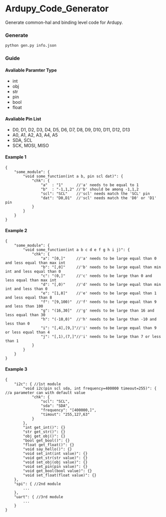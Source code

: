# Ardupy_Code_Generator
Generate common-hal and binding level code for Ardupy.

### Generate
```bash
python gen.py info.json
```

### Guide
#### Avaliable Paramter Type
- int
- obj
- str
- pin
- bool
- float

#### Avaliable Pin List
- D0, D1, D2, D3, D4, D5, D6, D7, D8, D9, D10, D11, D12, D13
- A0, A1, A2, A3, A4, A5
- SDA, SCL
- SCK, MOSI, MISO

#### Example 1
```code
{
    "some_module": {
        "void some_function(int a b, pin scl dat)": {
            "chk": {
                "a"  : "1"      //'a' needs to be equal to 1 
                "b"  : "-1,1,2" //'b' should be among -1,1,2
                "scl": "SCL"    //'scl' needs match the 'SCL' pin
                "dat": "D0,D1"  //'scl' needs match the 'D0' or 'D1' pin
            }
        }
    }
}
```

#### Example 2
```code
{
    "some_module": {
        "void some_function(int a b c d e f g h i j)": {
            "chk": {
                "a": "[0,]"     //'a' needs to be large equal than 0 and less equal than max int
                "b": "[,0]"     //'b' needs to be large equal than min int and less equal than 0 
                "c": "(0,]"     //'c' needs to be large than 0 and less equal than max int
                "d": "[,0)"     //'d' needs to be large equal than min int and less than 0 
                "e": "[1,8]"    //'e' needs to be large equal than 1 and less equal than 8
                "f": "[9,100)"  //'f' needs to be large equal than 9 and less than 100
                "g": "(16,30]"  //'g' needs to be large than 16 and less equal than 30
                "h": "(-10,0)"  //'h' needs to be large than -10 and less than 0
                "i": "[,4],[9,]"//'i' needs to be large equal than 9 or less equal than 4
                "j": "[,1),(7,]"//'i' needs to be large than 7 or less than 1
            }
        }
    }
}
```

#### Example 3
```code
{
    "i2c": { //1st module
        "void i2c(pin scl sda, int frequency=400000 timeout=255)": { //a parameter can with default value
            "chk": {
                "scl": "SCL",
                "sda": "SDA",
                "frequency": "[400000,]",
                "timout": "255,127,63"
            }
        },
        "int get_int()": {}
        "str get_str()": {}
        "obj get_obj()": {}
        "bool get_bool()": {}
        "float get_float()": {}
        "void say_hello()": {}
        "void set_int(int value)": {}
        "void get_str(str value)": {}
        "void set_obj(obj value)": {}
        "void set_pin(pin value)": {}
        "void get_bool(bool value)": {}
        "void set_float(float value)": {}
    },
    "spi": { //2nd module
        ...
    },
    "uart": { //3rd module
        ...
    }
}
```